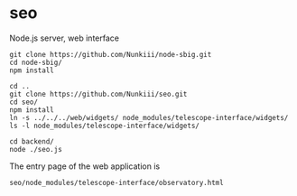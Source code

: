 # seo
Node.js server, web interface


    git clone https://github.com/Nunkiii/node-sbig.git
    cd node-sbig/
    npm install
    
    cd ..
    git clone https://github.com/Nunkiii/seo.git
    cd seo/
    npm install
    ln -s ../../../web/widgets/ node_modules/telescope-interface/widgets/
    ls -l node_modules/telescope-interface/widgets/
    
    cd backend/
    node ./seo.js

The entry page of the web application is

    seo/node_modules/telescope-interface/observatory.html
